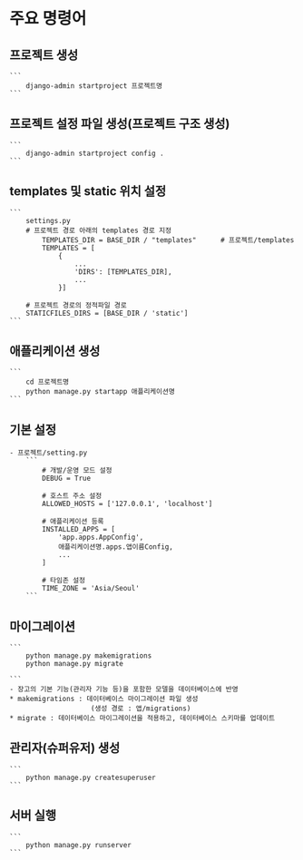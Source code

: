 # 주요 명령어

## 프로젝트 생성
    ```
        django-admin startproject 프로젝트명
    ```

## 프로젝트 설정 파일 생성(프로젝트 구조 생성)
    ```
        django-admin startproject config .
    ```

## templates 및 static 위치 설정
    ```
        settings.py
        # 프로젝트 경로 아래의 templates 경로 지정
            TEMPLATES_DIR = BASE_DIR / "templates"      # 프로젝트/templates
            TEMPLATES = [
                {
                    ...
                    'DIRS': [TEMPLATES_DIR],
                    ...
                }]

        # 프로젝트 경로의 정적파일 경로
        STATICFILES_DIRS = [BASE_DIR / 'static']
    ```


## 애플리케이션 생성
    ```
        cd 프로젝트명
        python manage.py startapp 애플리케이션명
    ```


## 기본 설정
    - 프로젝트/setting.py
        ```
            # 개발/운영 모드 설정
            DEBUG = True

            # 호스트 주소 설정
            ALLOWED_HOSTS = ['127.0.0.1', 'localhost']

            # 애플리케이션 등록
            INSTALLED_APPS = [
                'app.apps.AppConfig',
                애플리케이션명.apps.앱이름Config,
                ...
            ]

            # 타임존 설정
            TIME_ZONE = 'Asia/Seoul'
        ```


## 마이그레이션
    ```
        python manage.py makemigrations
        python manage.py migrate

    ```
    - 장고의 기본 기능(관리자 기능 등)을 포함한 모델을 데이터베이스에 반영
    * makemigrations : 데이터베이스 마이그레이션 파일 생성
                        (생성 경로 : 앱/migrations)
    * migrate : 데이터베이스 마이그레이션을 적용하고, 데이터베이스 스키마를 업데이트


## 관리자(슈퍼유저) 생성
    ```
        python manage.py createsuperuser
    ```


## 서버 실행
    ```
        python manage.py runserver
    ```


